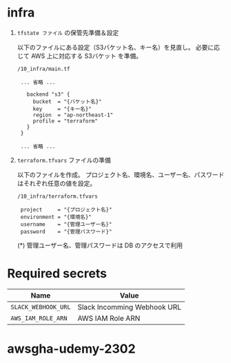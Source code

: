 # infra

1. `tfstate ファイル` の保管先準備＆設定

    以下のファイルにある設定（S3バケット名、キー名）を見直し。
    必要に応じて AWS 上に対応する S3バケット を準備。

    `/10_infra/main.tf`

        ... 省略 ...

          backend "s3" {
            bucket  = "{バケット名}"
            key     = "{キー名}"
            region  = "ap-northeast-1"
            profile = "terraform"
          }
        }

        ... 省略 ...


1. `terraform.tfvars` ファイルの準備

    以下のファイルを作成。
    プロジェクト名、環境名、ユーザー名、パスワードはそれぞれ任意の値を設定。

    `/10_infra/terraform.tfvars`

        project     = "{プロジェクト名}"
        environment = "{環境名}"
        username    = "{管理ユーザー名}"
        password    = "{管理パスワード}"

    (*) 管理ユーザー名、管理パスワードは DB のアクセスで利用

# Required secrets

|Name|Value|
|---|---|
| `SLACK_WEBHOOK_URL` | Slack Incomming Webhook URL |
| `AWS_IAM_ROLE_ARN`  | AWS IAM Role ARN |

# awsgha-udemy-2302

